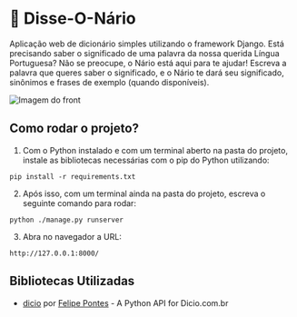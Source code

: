# :orange_book: Disse-O-Nário
Aplicação web de dicionário simples utilizando o framework Django. 
Está precisando saber o significado de uma palavra da nossa querida Língua Portuguesa? Não se preocupe, o Nário está aqui para te ajudar! Escreva a palavra que queres saber o significado, e o Nário te dará seu significado, sinônimos e frases de exemplo (quando disponíveis).

![Imagem do front](https://github.com/WallaceLCS/Disse-O-Nario/blob/main/disseonario/static/img/front.png?raw=true)

## Como rodar o projeto? 

1. Com o Python instalado e com um terminal aberto na pasta do projeto, instale as bibliotecas necessárias com o pip do Python utilizando:
``` 
pip install -r requirements.txt
```
2. Após isso, com um terminal ainda na pasta do projeto, escreva o seguinte comando para rodar:
```
python ./manage.py runserver
```
3. Abra no navegador a URL:
```
http://127.0.0.1:8000/
```

## Bibliotecas Utilizadas

- [dicio](https://github.com/felipemfp/dicio) por [Felipe Pontes](https://github.com/felipemfp) - A Python API for Dicio.com.br
